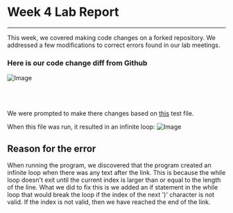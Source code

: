 # Week 4 Lab Report
---

This week, we covered making code changes on a forked repository.  We addressed a few modifications to correct errors found in our lab meetings.

### Here is our code change diff from Github
![Image](https://extraexabyte.github.io/cse15l-lab-reports/codeChange.png)

<br><br><br>
We were prompted to make there changes based on [this](https://extraexabyte.github.io/cse15l-lab-reports/breakFile.md) test file.


When this file was run, it resulted in an infinite loop:
![Image](https://extraexabyte.github.io/cse15l-lab-reports/loop.png)

## Reason for the error
When running the program, we discovered that the program created an infinite loop when there was any text after the link.  This is because the while loop doesn't exit until the current index is larger than or equal to the length of the line.  What we did to fix this is we added an if statement in the while loop that would break the  loop if the index of the next ')' character is not valid.  If the index is not valid, then we have reached the end of the link.